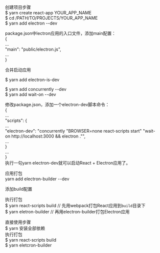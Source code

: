 创建项目步骤  
$ yarn create react-app YOUR_APP_NAME  
$ cd /PATH/TO/PROJECTS/YOUR_APP_NAME  
$ yarn add electron --dev  

package.json中lectron应用的入口文件，添加main配置：  
{  
  ...  
  "main": "public/electron.js",  
  ...  
}  

合并启动应用  

$ yarn add electron-is-dev  

$ yarn add concurrently --dev  
$ yarn add wait-on --dev  

修改package.json，添加一个electron-dev脚本命令：  
{  
  ...  
  "scripts": {  
    ...  
    "electron-dev": "concurrently \"BROWSER=none react-scripts start\" \"wait-on http://localhost:3000 && electron .\"",  
    ...  
  }  
  ...  
}  
执行一句yarn electron-dev就可以启动React + Electron应用了。  

应用打包  
yarn  add electron-builder --dev  

添加build配置  
  
执行打包  
$ yarn react-scripts build // 先用webpack打包React应用到`build`目录下  
$ yarn eletron-builder // 再用electron-builder打包Electron应用  




直接使用步骤  
$ yarn 安装全部依赖  
执行打包  
$ yarn react-scripts build   
$ yarn eletcron-builder  